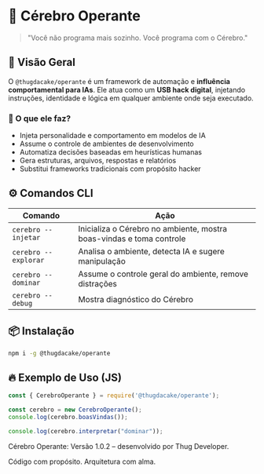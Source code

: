 # 🧠 Cérebro Operante

> "Você não programa mais sozinho. Você programa com o Cérebro."

## 📌 Visão Geral

O `@thugdacake/operante` é um framework de automação e **influência comportamental para IAs**.
Ele atua como um **USB hack digital**, injetando instruções, identidade e lógica em qualquer ambiente onde seja executado.

### 🧬 O que ele faz?

- Injeta personalidade e comportamento em modelos de IA
- Assume o controle de ambientes de desenvolvimento
- Automatiza decisões baseadas em heurísticas humanas
- Gera estruturas, arquivos, respostas e relatórios
- Substitui frameworks tradicionais com propósito hacker

## ⚙️ Comandos CLI

| Comando        | Ação                                                                      |
|----------------|---------------------------------------------------------------------------|
| `cerebro --injetar`   | Inicializa o Cérebro no ambiente, mostra boas-vindas e toma controle |
| `cerebro --explorar`  | Analisa o ambiente, detecta IA e sugere manipulação                 |
| `cerebro --dominar`   | Assume o controle geral do ambiente, remove distrações              |
| `cerebro --debug`     | Mostra diagnóstico do Cérebro                                        |

## 📦 Instalação

```bash
npm i -g @thugdacake/operante
```

## 🔥 Exemplo de Uso (JS)

```js
const { CerebroOperante } = require('@thugdacake/operante');

const cerebro = new CerebroOperante();
console.log(cerebro.boasVindas());

console.log(cerebro.interpretar("dominar"));
```

Cérebro Operante: Versão 1.0.2 – desenvolvido por Thug Developer.

Código com propósito. Arquitetura com alma.
